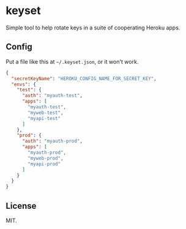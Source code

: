 # keyset

Simple tool to help rotate keys in a suite of cooperating Heroku apps.

## Config

Put a file like this at `~/.keyset.json`, or it won't work.

```json
{
  "secretKeyName": "HEROKU_CONFIG_NAME_FOR_SECRET_KEY",
  "envs": {
    "test": {
      "auth": "myauth-test",
      "apps": [
        "myauth-test",
        "myweb-test",
        "myapi-test"
      ]
    },
    "prod": {
      "auth": "myauth-prod",
      "apps": [
        "myauth-prod",
        "myweb-prod",
        "myapi-prod"
      ]
    }
  }
}
```

## License

MIT.
